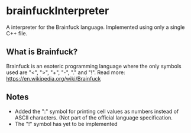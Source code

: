 # brainfuckInterpreter
A interpreter for the Brainfuck language. Implemented using only a single C++ file.

## What is Brainfuck?
Brainfuck is an esoteric programming language where the only symbols used are "<", ">", "+", "-", "." and "!".
Read more: https://en.wikipedia.org/wiki/Brainfuck

## Notes
- Added the ":" symbol for printing cell values as numbers instead of ASCII characters. (Not part of the official language specification.
- The "!" symbol has yet to be implemented
